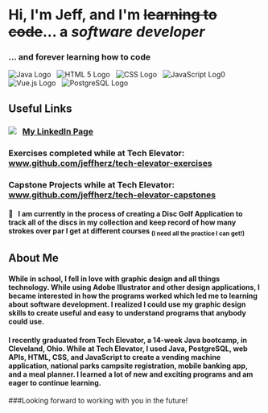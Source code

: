 
# Hi, I'm **Jeff**, and I'm ~~learning to code~~... a *_software developer_*
### ... and forever learning how to code
 
<!--icons-->
![Java Logo](https://img.shields.io/badge/Java-ED8B00?style=for-the-badge&logo=java&logoColor=white) &nbsp; ![HTML 5 Logo](https://img.shields.io/badge/HTML5-E34F26?style=for-the-badge&logo=html5&logoColor=white) &nbsp; ![CSS Logo](https://img.shields.io/badge/CSS-239120?&style=for-the-badge&logo=css3&logoColor=white) &nbsp; ![JavaScript Log0](https://img.shields.io/badge/JavaScript-F7DF1E?style=for-the-badge&logo=javascript&logoColor=black) &nbsp; ![Vue.js Logo](https://img.shields.io/badge/Vue.js-35495E?style=for-the-badge&logo=vue-dot-js&logoColor=4FC08D) &nbsp; ![PostgreSQL Logo](https://img.shields.io/badge/PostgreSQL-316192?style=for-the-badge&logo=postgresql&logoColor=white)

## Useful Links
### 	<img src="https://img.shields.io/badge/LinkedIn-0077B5?style=for-the-badge&logo=linkedin&logoColor=white" /> &nbsp; [My LinkedIn Page](www.linkedin.com/in/jeffreyherz)
### Exercises completed while at Tech Elevator: www.github.com/jeffherz/tech-elevator-exercises
### Capstone Projects while at Tech Elevator: www.github.com/jeffherz/tech-elevator-capstones

#### 🥏  &nbsp; I am currently in the process of creating a Disc Golf Application to track all of the discs in my collection and keep record of how many strokes over par I get at different courses <sub>(I need all the practice I can get!)</sub>

## About Me
#### While in school, I fell in love with graphic design and all things technology.  While using Adobe Illustrator and other design applications, I became interested in how the programs worked which led me to learning about software development.  I realized I could use my graphic design skills to create useful and easy to understand programs that anybody could use.  

#### I recently graduated from Tech Elevator, a 14-week Java bootcamp, in Cleveland, Ohio.  While at Tech Elevator, I used Java, PostgreSQL, web APIs, HTML, CSS, and JavaScript to create a vending machine application, national parks campsite registration, mobile banking app, and a meal planner. I learned a lot of new and exciting programs and am eager to continue learning.

###Looking forward to working with you in the future!
<!--
**jeffherz/jeffherz** is a ✨ _special_ ✨ repository because its `README.md` (this file) appears on your GitHub profile.

Here are some ideas to get you started:

- 🔭 I’m currently working on ...
- 🌱 I’m currently learning ...
- 👯 I’m looking to collaborate on ...
- 🤔 I’m looking for help with ...
- 💬 Ask me about ...
- 📫 How to reach me: ...
- 😄 Pronouns: ...
- ⚡ Fun fact: ...
-->
